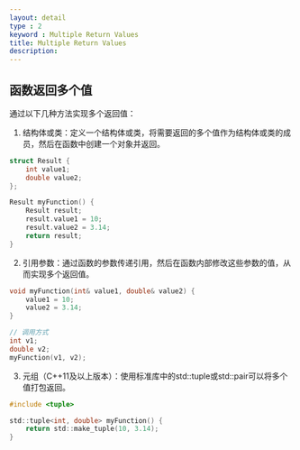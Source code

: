 ```yaml
---
layout: detail
type : 2
keyword : Multiple Return Values
title: Multiple Return Values
description: 
---
```


## 函数返回多个值

通过以下几种方法实现多个返回值：

1. 结构体或类：定义一个结构体或类，将需要返回的多个值作为结构体或类的成员，然后在函数中创建一个对象并返回。
```c
struct Result {
    int value1;
    double value2;
};

Result myFunction() {
    Result result;
    result.value1 = 10;
    result.value2 = 3.14;
    return result;
}
```

2. 引用参数：通过函数的参数传递引用，然后在函数内部修改这些参数的值，从而实现多个返回值。
```c
void myFunction(int& value1, double& value2) {
    value1 = 10;
    value2 = 3.14;
}

// 调用方式
int v1;
double v2;
myFunction(v1, v2);
```

3. 元组（C++11及以上版本）：使用标准库中的std::tuple或std::pair可以将多个值打包返回。
```c
#include <tuple>

std::tuple<int, double> myFunction() {
    return std::make_tuple(10, 3.14);
}
```

